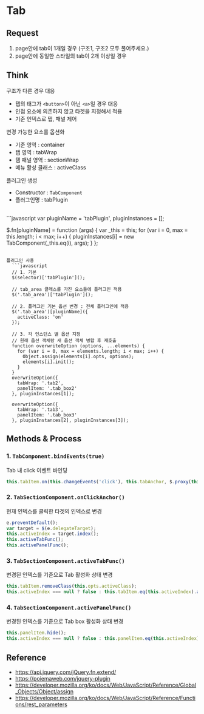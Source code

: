 # Tab
## Request
1. page안에 tab이 1개일 경우 (구조1, 구조2 모두 풀어주세요.)
2. page안에 동일한 스타일의 tab이 2개 이상일 경우

## Think
구조가 다른 경우 대응
  - 탭의 태그가 `<button>`이 아닌 `<a>`일 경우 대응
  - 인접 요소에 의존하지 않고 타겟을 지정해서 적용
  - 기준 인덱스로 탭, 패널 제어

변경 가능한 요소를 옵션화
  - 기준 영역 : container
  - 탭 영역 : tabWrap
  - 탬 패널 영역 : sectionWrap
  - 메뉴 활성 클래스 : activeClass
  
플러그인 생성
  - Constructor : `TabComponent`
  - 플러그인명 : tabPlugin
  <br>
```javascript
var	pluginName = 'tabPlugin',
    pluginInstances = [];

$.fn[pluginName] = function (args) {
  var _this = this;
  for (var i = 0, max = this.length; i < max; i++) {
    pluginInstances[i] = new TabComponent(_this.eq(i), args);
  }
};
```

플러그인 사용
  ```javascript
  // 1. 기본
  $(selector)['tabPlugin']();

  // tab_area 클래스를 가진 요소들에 플러그인 적용
  $('.tab_area')['tabPlugin']();

  // 2. 플러그인 기본 옵션 변경 : 전체 플러그인에 적용
  $('.tab_area')[pluginName]({
    activeClass: 'on'
  });

  // 3. 각 인스턴스 별 옵션 지정
  // 원래 옵션 객체랑 새 옵션 객체 병합 후 재호출
  function overwriteOption (options, ...elements) {
    for (var i = 0, max = elements.length; i < max; i++) {
      Object.assign(elements[i].opts, options);
      elements[i].init();
    }
  }
  overwriteOption({
    tabWrap: '.tab2',
    panelItem: '.tab_box2'
  }, pluginInstances[1]);

  overwriteOption({
    tabWrap: '.tab3',
    panelItem: '.tab_box3'
  }, pluginInstances[2], pluginInstances[3]);
  ```

## Methods & Process
### 1. `TabComponent.bindEvents(true)`
Tab 내 click 이벤트 바인딩
```javascript
this.tabItem.on(this.changeEvents('click'), this.tabAnchor, $.proxy(this.onClickAnchor, this));
```

### 2. `TabSectionComponent.onClickAnchor()`
현재 인덱스를 클릭한 타겟의 인덱스로 변경
```javascript
e.preventDefault();
var target = $(e.delegateTarget);
this.activeIndex = target.index();
this.activeTabFunc();
this.activePanelFunc();
```

### 3. `TabSectionComponent.activeTabFunc()`
변경된 인덱스를 기준으로 Tab 활성화 상태 변경 
```javascript
this.tabItem.removeClass(this.opts.activeClass);
this.activeIndex === null ? false : this.tabItem.eq(this.activeIndex).addClass(this.opts.activeClass);
```

### 4. `TabSectionComponent.activePanelFunc()`
변경된 인덱스를 기준으로 Tab box 활성화 상태 변경
```javascript
this.panelItem.hide();
this.activeIndex === null ? false : this.panelItem.eq(this.activeIndex).show();
```

## Reference
- https://api.jquery.com/jQuery.fn.extend/
- https://poiemaweb.com/jquery-plugin
- https://developer.mozilla.org/ko/docs/Web/JavaScript/Reference/Global_Objects/Object/assign
- https://developer.mozilla.org/ko/docs/Web/JavaScript/Reference/Functions/rest_parameters